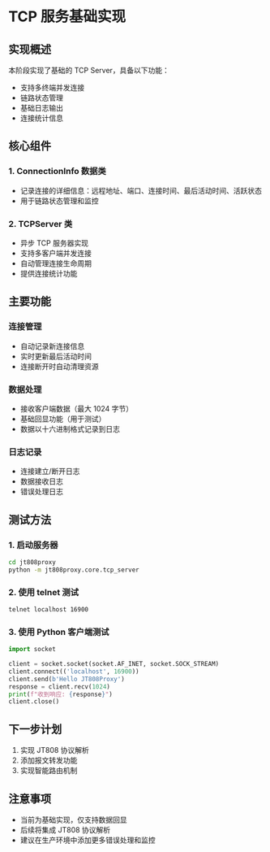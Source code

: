 # TCP 服务基础实现

## 实现概述

本阶段实现了基础的 TCP Server，具备以下功能：
- 支持多终端并发连接
- 链路状态管理
- 基础日志输出
- 连接统计信息

## 核心组件

### 1. ConnectionInfo 数据类
- 记录连接的详细信息：远程地址、端口、连接时间、最后活动时间、活跃状态
- 用于链路状态管理和监控

### 2. TCPServer 类
- 异步 TCP 服务器实现
- 支持多客户端并发连接
- 自动管理连接生命周期
- 提供连接统计功能

## 主要功能

### 连接管理
- 自动记录新连接信息
- 实时更新最后活动时间
- 连接断开时自动清理资源

### 数据处理
- 接收客户端数据（最大 1024 字节）
- 基础回显功能（用于测试）
- 数据以十六进制格式记录到日志

### 日志记录
- 连接建立/断开日志
- 数据接收日志
- 错误处理日志

## 测试方法

### 1. 启动服务器
```bash
cd jt808proxy
python -m jt808proxy.core.tcp_server
```

### 2. 使用 telnet 测试
```bash
telnet localhost 16900
```

### 3. 使用 Python 客户端测试
```python
import socket

client = socket.socket(socket.AF_INET, socket.SOCK_STREAM)
client.connect(('localhost', 16900))
client.send(b'Hello JT808Proxy')
response = client.recv(1024)
print(f"收到响应: {response}")
client.close()
```

## 下一步计划

1. 实现 JT808 协议解析
2. 添加报文转发功能
3. 实现智能路由机制

## 注意事项

- 当前为基础实现，仅支持数据回显
- 后续将集成 JT808 协议解析
- 建议在生产环境中添加更多错误处理和监控 